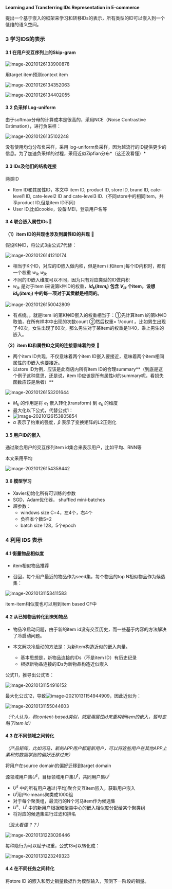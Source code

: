 **Learning and Transferring IDs Representation in E-commerce**

提出一个基于嵌入的框架来学习和转移IDs的表示，所有类型的ID可以嵌入到一个低维的语义空间。



### 3 学习IDS的表示

#### 3.1 在用户交互序列上的Skip-gram

![image-20210126133900878](C:\Users\Administrator\AppData\Roaming\Typora\typora-user-images\image-20210126133900878.png)

用target item预测context item

![image-20210126134352063](C:\Users\Administrator\AppData\Roaming\Typora\typora-user-images\image-20210126134352063.png)

![image-20210126134402055](C:\Users\Administrator\AppData\Roaming\Typora\typora-user-images\image-20210126134402055.png)



#### 3.2 负采样 Log-uniform

由于softmax分母的计算成本是很高的，采用NCE（Noise Contrastive Estimation），进行负采样：

![image-20210126135102248](C:\Users\Administrator\AppData\Roaming\Typora\typora-user-images\image-20210126135102248.png)

没有使用均匀分布负采样，采用 log-uniform负采样，因为越流行的ID提供更少的信息。为了加速负采样的过程，采用近似Zipfian分布*（这还没看懂）*

#### 3.3 IDs及他们的结构连接

两类ID

- Item ID和其属性ID，本文中 item ID, product ID, store ID, brand ID, cate-level1 ID, cate-level2 ID and cate-level3 ID.（不同store中的相同Item，共享product ID,但是item ID不同）
- User ID,比如cookie，设备IMEI，登录用户名等

#### 3.4 联合嵌入属性IDs 🎈

**（1）item ID的共现也涉及到属性ID的共现** 🎈

假设K种ID，将公式3由公式7代替：

![image-20210126141210174](C:\Users\Administrator\AppData\Roaming\Typora\typora-user-images\image-20210126141210174.png)



- 相当于K个ID，对应的ID嵌入做内积，但是item i 和item j每个ID内积时，都有一个权重 $w_{ik}$ $w_{jk}$
- 不同的ID嵌入维度可以不同，因为只有对应类型的ID做内积
- $w_{ik}$ 是对于item i来说第k种ID的权重，**$id_k(item_i)$ 包含 $V_{ik}$ 个item，设想 $id_k(item_i)$ 中的每一项对于其贡献是相同的。**

![image-20210126150042809](C:\Users\Administrator\AppData\Roaming\Typora\typora-user-images\image-20210126150042809.png)

- 有点绕。。就是item i的第K种ID嵌入的权重相当于：①先计算item i的第k种ID取值，在所有样本中出现的次数count ②然后权重= 1/count 。比如男生出现了40次，女生出现了60次，那么男生对于某item的权重是1/40，乘上男生的嵌入。

**（2）item ID和属性ID之间的连接意味着约束** 🎈

- 两个item ID共现，不仅意味着两个item ID嵌入要接近，意味着两个item相同属性的ID嵌入也要接近。
- 以store ID为例，应该是此商店内所有item ID的合理summary**（到底是这个例子这种意思，还是说，item ID应该是所有属性id的summary呢，看损失函数应该是后者）**

![image-20210126153201644](C:\Users\Administrator\AppData\Roaming\Typora\typora-user-images\image-20210126153201644.png)

- $M_k$ 的作用是将 $e_1$ 嵌入转化(transform) 到 $e_k$ 的维度
- 最大化以下公式，代替公式1：
- ![image-20210126153805854](C:\Users\Administrator\AppData\Roaming\Typora\typora-user-images\image-20210126153805854.png)
- $\alpha$ 表示了约束的强度，$\beta$ 表示了变换矩阵的L2正则化

#### 3.5 用户ID的嵌入

通过聚合用户的交互序列item id集合来表示用户，比如平均、RNN等

本文采用平均

![image-20210126154358442](C:\Users\Administrator\AppData\Roaming\Typora\typora-user-images\image-20210126154358442.png)

#### 3.6 模型学习

- Xavier初始化所有可训练的参数
- SGD，Adam优化器， shuffled mini-batches
- 超参数：
  - windows size C=4，左4个，右4个
  - 负样本个数S=2
  - batch size 128，5个epoch

### 4 利用 IDS 表示

#### 4.1 衡量物品相似度

- item相似物品推荐

- 召回，每个用户最近的物品作为seed集，每个物品的top N相似物品作为候选集：

![image-20210131153411583](C:\Users\Administrator\AppData\Roaming\Typora\typora-user-images\image-20210131153411583.png)

item-item相似度也可以用到item based CF中

#### 4.2 从已知物品转化到未知物品

- 物品冷启动问题，由于新的item id没有交互历史，而一些基于内容的方法解决了冷启动问题。

- 本文解决冷启动的方法是：为新Item构造近似的嵌入向量。
  - 基本思想是，新物品连接的IDs（不是item ID）有历史纪录
  - 根据新物品连接的IDs为新物品构造近似嵌入

公式11，推导出公式15：

![image-20210131154916152](C:\Users\Administrator\AppData\Roaming\Typora\typora-user-images\image-20210131154916152.png)



最大化公式12，导致![image-20210131154944909](C:\Users\Administrator\AppData\Roaming\Typora\typora-user-images\image-20210131154944909.png)，因此近似为：

![image-20210131155044603](C:\Users\Administrator\AppData\Roaming\Typora\typora-user-images\image-20210131155044603.png)

*（个人认为，和content-based类似，就是用属性id来重构新item的嵌入，暂时忽略了item id）*

#### 4.3 在不同领域之间转化

*（产品矩阵，比如河马，新的APP用户都是新用户，可以将这些用户在其他APP上累积的数据学到的偏好迁移过来）*

将用户在source domain的偏好迁移到target domain

源领域用户集$U^s$，目标领域用户集$U^t$，共同用户集$U^i$

- $U^s$ 中的所有用户通过(平均)聚合交互item嵌入，获取用户嵌入
- $U^i$用户k-means聚类成1000组
- 对于每个聚类组，最流行的N个河马item作为候选集
- $U^s$、$U^i$ 中的新用户根据和聚类中心的嵌入相似度分配给某个聚类组
- 将对应的候选集进行过滤和排名

*（没太看懂？？）*

![image-20210131223026446](C:\Users\Administrator\AppData\Roaming\Typora\typora-user-images\image-20210131223026446.png)

每种隐行为可以赋予权重，公式13可以转化成：

![image-20210131223249323](C:\Users\Administrator\AppData\Roaming\Typora\typora-user-images\image-20210131223249323.png)

#### 4.4 在不同任务之间转化

将store ID 的嵌入和历史销量数据作为模型输入，预测下一阶段的销量。